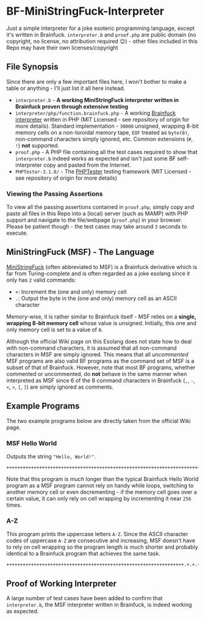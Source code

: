 # BF-MiniStringFuck-Interpreter

Just a simple interpreter for a joke esoteric programming language, except it's written in Brainfuck.  `interpreter.b` and `proof.php` are public domain (no copyright, no license, no attribution required :wink:) - other files included in this Repo may have their own licenses/copyright

## File Synopsis

Since there are only a few important files here, I won't bother to make a table or anything - I'll just list it all here instead.

- `interpreter.b` - **A working MiniStringFuck interpreter written in Brainfuck proven through extensive testing**
- `interpreter/php/function.brainfuck.php` - A working [Brainfuck interpreter](https://github.com/DonaldKellett/Brainfuck) written in PHP (MIT Licensed - see repository of origin for more details).  Standard implementation - `30000` unsigned, wrapping 8-bit memory cells on a non-toroidal memory tape, `EOF` treated as `byte(0)`, non-command characters simply ignored, etc.  Common extensions (`#`, `!`) **not** supported.
- `proof.php` - A PHP file containing all the test cases required to show that `interpreter.b` indeed works as expected and isn't just some BF self-interpreter copy and pasted from the Internet.
- `PHPTester-3.1.0/` - The [PHPTester](https://github.com/DonaldKellett/PHPTester) testing framework (MIT Licensed - see repository of origin for more details)

### Viewing the Passing Assertions

To view all the passing assertions contained in `proof.php`, simply copy and paste all files in this Repo into a (local) server (such as MAMP) with PHP support and navigate to the file/webpage (`proof.php`) in your browser.  Please be patient though - the test cases may take around `3` seconds to execute.

## MiniStringFuck (MSF) - The Language

[MiniStringFuck](http://esolangs.org/wiki/MiniStringFuck) (often abbreviated to MSF) is a Brainfuck derivative which is far from Turing-complete and is often regarded as a joke esolang since it only has `2` valid commands:

- `+`: Increment the (one and only) memory cell
- `.`: Output the byte in the (one and only) memory cell as an ASCII character

Memory-wise, it is rather similar to Brainfuck itself - MSF relies on a **single, wrapping 8-bit memory cell** whose value is unsigned.  Initially, this one and only memory cell is set to a value of `0`.

Although the official Wiki page on this Esolang does not state how to deal with non-command characters, it is assumed that all non-command characters in MSF are simply ignored.  This means that all *uncommented* MSF programs are also valid BF programs as the command set of MSF is a subset of that of Brainfuck.  However, note that most BF programs, whether commented or uncommented, do **not** behave in the same manner when interpreted as MSF since 6 of the 8 command characters in Brainfuck (`,`, `-`, `<`, `>`, `[`, `]`) are simply ignored as comments.

## Example Programs

The two example programs below are directly taken from the official Wiki page.

### MSF Hello World

Outputs the string `"Hello, World!"`.

```ministringfuck
++++++++++++++++++++++++++++++++++++++++++++++++++++++++++++++++++++++++.+++++++++++++++++++++++++++++.+++++++..+++.+++++++++++++++++++++++++++++++++++++++++++++++++++++++++++++++++++++++++++++++++++++++++++++++++++++++++++++++++++++++++++++++++++++++++++++++++++++++++++++++++++++++++++++++++++++++++++++.++++++++++++++++++++++++++++++++++++++++++++++++++++++++++++++++++++++++++++++++++++++++++++++++++++++++++++++++++++++++++++++++++++++++++++++++++++++++++++++++++++++++++++++++++++++++++++++++++++++++++++++++++++++++++++++++++++++++++++++++++++.+++++++++++++++++++++++++++++++++++++++++++++++++++++++.++++++++++++++++++++++++.+++.++++++++++++++++++++++++++++++++++++++++++++++++++++++++++++++++++++++++++++++++++++++++++++++++++++++++++++++++++++++++++++++++++++++++++++++++++++++++++++++++++++++++++++++++++++++++++++++++++++++++++++++++++++++++++++++++++++++++++++++++++++++++++.++++++++++++++++++++++++++++++++++++++++++++++++++++++++++++++++++++++++++++++++++++++++++++++++++++++++++++++++++++++++++++++++++++++++++++++++++++++++++++++++++++++++++++++++++++++++++++++++++++++++++++++++++++++++++++++++++++++++++++++++++++++++.+++++++++++++++++++++++++++++++++++++++++++++++++++++++++++++++++++++++++++++++++++++++++++++++++++++++++++++++++++++++++++++++++++++++++++++++++++++++++++++++++++++++++++++++++++++++++++++.
```

Note that this program is *much* longer than the typical Brainfuck Hello World program as a MSF program cannot rely on handy while loops, switching to another memory cell or even decrementing - if the memory cell goes over a certain value, it can only rely on cell wrapping by incrementing it near `256` times.

### A-Z

This program prints the uppercase letters `A-Z`.  Since the ASCII character codes of uppercase `A-Z` are consecutive and increasing, MSF doesn't have to rely on cell wrapping so the program length is much shorter and probably identical to a Brainfuck program that achieves the same task.

```ministringfuck
+++++++++++++++++++++++++++++++++++++++++++++++++++++++++++++++++.+.+.+.+.+.+.+.+.+.+.+.+.+.+.+.+.+.+.+.+.+.+.+.+.+.
```

## Proof of Working Interpreter

A large number of test cases have been added to confirm that `interpreter.b`, the MSF interpreter written in Brainfuck, is indeed working as expected.
